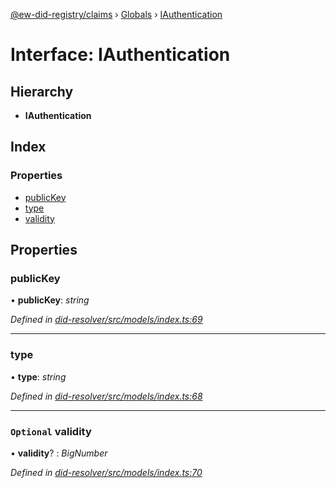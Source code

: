 [@ew-did-registry/claims](../README.md) › [Globals](../globals.md) › [IAuthentication](iauthentication.md)

# Interface: IAuthentication

## Hierarchy

* **IAuthentication**

## Index

### Properties

* [publicKey](iauthentication.md#publickey)
* [type](iauthentication.md#type)
* [validity](iauthentication.md#optional-validity)

## Properties

###  publicKey

• **publicKey**: *string*

*Defined in [did-resolver/src/models/index.ts:69](https://github.com/energywebfoundation/ew-did-registry/blob/b985a90/packages/did-resolver/src/models/index.ts#L69)*

___

###  type

• **type**: *string*

*Defined in [did-resolver/src/models/index.ts:68](https://github.com/energywebfoundation/ew-did-registry/blob/b985a90/packages/did-resolver/src/models/index.ts#L68)*

___

### `Optional` validity

• **validity**? : *BigNumber*

*Defined in [did-resolver/src/models/index.ts:70](https://github.com/energywebfoundation/ew-did-registry/blob/b985a90/packages/did-resolver/src/models/index.ts#L70)*

